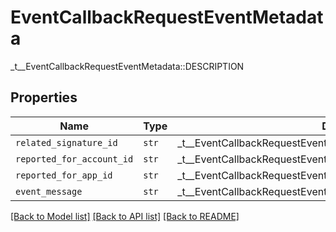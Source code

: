 # EventCallbackRequestEventMetadata

_t__EventCallbackRequestEventMetadata::DESCRIPTION

## Properties
Name | Type | Description | Notes
------------ | ------------- | ------------- | -------------
| `related_signature_id` | ```str``` |  _t__EventCallbackRequestEventMetadata::RELATED_SIGNATURE_ID  |  |
| `reported_for_account_id` | ```str``` |  _t__EventCallbackRequestEventMetadata::REPORTED_FOR_ACCOUNT_ID  |  |
| `reported_for_app_id` | ```str``` |  _t__EventCallbackRequestEventMetadata::REPORTED_FOR_APP_ID  |  |
| `event_message` | ```str``` |  _t__EventCallbackRequestEventMetadata::EVENT_MESSAGE  |  |

[[Back to Model list]](../README.md#documentation-for-models) [[Back to API list]](../README.md#documentation-for-api-endpoints) [[Back to README]](../README.md)


